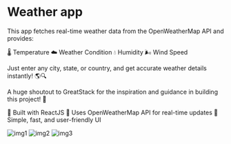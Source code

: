 # Weather app

This app fetches real-time weather data from the OpenWeatherMap API and provides:

🌡️ Temperature
☁️ Weather Condition
💧 Humidity
🌬️ Wind Speed

Just enter any city, state, or country, and get accurate weather details instantly! 🌎🔍

A huge shoutout to GreatStack for the inspiration and guidance in building this project! 🚀

🔹 Built with ReactJS
🔹 Uses OpenWeatherMap API for real-time updates
🔹 Simple, fast, and user-friendly UI

![img1](https://github.com/user-attachments/assets/5dd96940-7707-43f6-a7fd-e330b590ec8f)
![img2](https://github.com/user-attachments/assets/3623b0cf-6adc-4e5d-8073-eaa15b07fb62)
![img3](https://github.com/user-attachments/assets/c3b55d78-a22b-4162-8cd1-b8795b186b8b)
